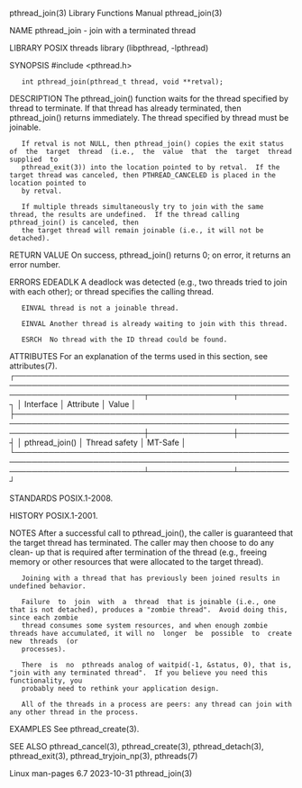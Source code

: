 pthread_join(3)							   Library Functions Manual						       pthread_join(3)

NAME
       pthread_join - join with a terminated thread

LIBRARY
       POSIX threads library (libpthread, -lpthread)

SYNOPSIS
       #include <pthread.h>

       int pthread_join(pthread_t thread, void **retval);

DESCRIPTION
       The  pthread_join() function waits for the thread specified by thread to terminate.  If that thread has already terminated, then pthread_join() returns
       immediately.  The thread specified by thread must be joinable.

       If retval is not NULL, then pthread_join() copies the exit status  of  the  target  thread  (i.e.,  the	value  that  the  target  thread  supplied  to
       pthread_exit(3)) into the location pointed to by retval.	 If the target thread was canceled, then PTHREAD_CANCELED is placed in the location pointed to
       by retval.

       If multiple threads simultaneously try to join with the same thread, the results are undefined.	If the thread calling pthread_join() is canceled, then
       the target thread will remain joinable (i.e., it will not be detached).

RETURN VALUE
       On success, pthread_join() returns 0; on error, it returns an error number.

ERRORS
       EDEADLK
	      A deadlock was detected (e.g., two threads tried to join with each other); or thread specifies the calling thread.

       EINVAL thread is not a joinable thread.

       EINVAL Another thread is already waiting to join with this thread.

       ESRCH  No thread with the ID thread could be found.

ATTRIBUTES
       For an explanation of the terms used in this section, see attributes(7).
       ┌───────────────────────────────────────────────────────────────────────────────────────────────────────────────────────────┬───────────────┬─────────┐
       │ Interface														   │ Attribute	   │ Value   │
       ├───────────────────────────────────────────────────────────────────────────────────────────────────────────────────────────┼───────────────┼─────────┤
       │ pthread_join()														   │ Thread safety │ MT-Safe │
       └───────────────────────────────────────────────────────────────────────────────────────────────────────────────────────────┴───────────────┴─────────┘

STANDARDS
       POSIX.1-2008.

HISTORY
       POSIX.1-2001.

NOTES
       After a successful call to pthread_join(), the caller is guaranteed that the target thread has terminated.  The caller may then choose to do any clean-
       up that is required after termination of the thread (e.g., freeing memory or other resources that were allocated to the target thread).

       Joining with a thread that has previously been joined results in undefined behavior.

       Failure	to  join  with	a  thread  that is joinable (i.e., one that is not detached), produces a "zombie thread".  Avoid doing this, since each zombie
       thread consumes some system resources, and when enough zombie threads have accumulated, it will no  longer  be  possible	 to  create  new  threads  (or
       processes).

       There  is  no  pthreads analog of waitpid(-1, &status, 0), that is, "join with any terminated thread".  If you believe you need this functionality, you
       probably need to rethink your application design.

       All of the threads in a process are peers: any thread can join with any other thread in the process.

EXAMPLES
       See pthread_create(3).

SEE ALSO
       pthread_cancel(3), pthread_create(3), pthread_detach(3), pthread_exit(3), pthread_tryjoin_np(3), pthreads(7)

Linux man-pages 6.7							  2023-10-31							       pthread_join(3)
